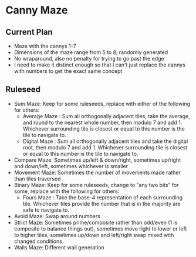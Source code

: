 # Canny Maze

## Current Plan

* Maze with the cannys 1-7
* Dimensions of the maze range from 5 to 8, randomly generated
* No wraparound, also no penalty for trying to go past the edge
* I need to make it distinct enough so that I can't just replace the cannys with numbers to get the exact same concept

## Ruleseed

* Sum Maze: Keep for some ruleseeds, replace with either of the following for others:
  * Average Maze
    : Sum all orthogonally adjacent tiles, take the average, and round to the nearest whole number, then modulo 7 and add 1. Whichever surrounding tile is closest or equal to this number is the tile to navigate to.
  * Digital Maze
    : Sum all orthogonally adjacent tiles and take the digital root, then modulo 7 and add 1. Whichever surrounding tile is closest or equal to this number is the tile to navigate to.
* Compare Maze: Sometimes up/left & down/right, sometimes up/right and down/left, sometimes whichever is smaller
* Movement Maze: Sometimes the number of movements made rather than tiles traversed
* Binary Maze: Keep for some ruleseeds, change to "any two bits" for some, replace with the following for others:
  * Fours Maze
    : Take the base-4 representation of each surrounding tile. Whichever tiles provide the number that is in the majority are safe to navigate to.
* Avoid Maze: Swap around numbers
* Strict Maze: Sometimes prime/composite rather than odd/even (1 is composite to balance things out), sometimes move right to lower or left to higher tiles, sometimes up/down and left/right swap mixed with changed conditions
* Walls Maze: Different wall generation
